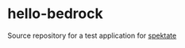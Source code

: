 # hello-bedrock
Source repository for a test application for [spektate](https://github.com/microsoft/spektate)
